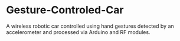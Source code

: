 # Gesture-Controled-Car
A wireless robotic car controlled using hand gestures detected by an accelerometer and processed via Arduino and RF modules.
